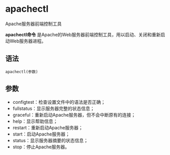 # apachectl

Apache服务器前端控制工具


**apachectl命令** 是Apache的Web服务器前端控制工具，用以启动、关闭和重新启动Web服务器进程。

##  语法

```
apachectl(参数)
```

##  参数

* configtest：检查设置文件中的语法是否正确；
* fullstatus：显示服务器完整的状态信息；
* graceful：重新启动Apache服务器，但不会中断原有的连接；
* help：显示帮助信息；
* restart：重新启动Apache服务器；
* start：启动Apache服务器；
* status：显示服务器摘要的状态信息；
* stop：停止Apache服务器。



